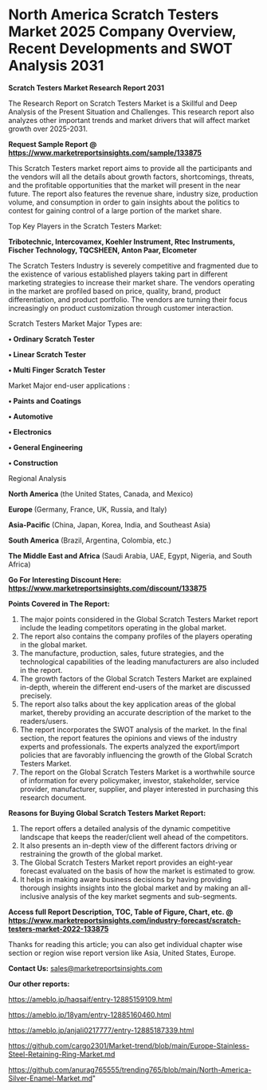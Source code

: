 # North America Scratch Testers Market 2025 Company Overview, Recent Developments and SWOT Analysis 2031

<strong>Scratch Testers Market Research Report 2031</strong>

The Research Report on Scratch Testers Market is a Skillful and Deep Analysis of the Present Situation and Challenges. This research report also analyzes other important trends and market drivers that will affect market growth over 2025-2031.

<strong>Request Sample Report @ <a href=https://www.marketreportsinsights.com/sample/133875>https://www.marketreportsinsights.com/sample/133875</a></strong>

This Scratch Testers market report aims to provide all the participants and the vendors will all the details about growth factors, shortcomings, threats, and the profitable opportunities that the market will present in the near future. The report also features the revenue share, industry size, production volume, and consumption in order to gain insights about the politics to contest for gaining control of a large portion of the market share.

Top Key Players in the Scratch Testers Market:

<strong>Tribotechnic, Intercovamex, Koehler Instrument, Rtec Instruments, Fischer Technology, TQCSHEEN, Anton Paar, Elcometer</strong>

The Scratch Testers Industry is severely competitive and fragmented due to the existence of various established players taking part in different marketing strategies to increase their market share. The vendors operating in the market are profiled based on price, quality, brand, product differentiation, and product portfolio. The vendors are turning their focus increasingly on product customization through customer interaction.

Scratch Testers Market Major Types are:

<strong>• Ordinary Scratch Tester

• Linear Scratch Tester

• Multi Finger Scratch Tester</strong>

Market Major end-user applications :

<strong>• Paints and Coatings

• Automotive

• Electronics

• General Engineering

• Construction</strong>

Regional Analysis

</u><strong><b>North America</b></strong> (the United States, Canada, and Mexico)

<strong><b>Europe </b></strong>(Germany, France, UK, Russia, and Italy)

<strong><b>Asia-Pacific</b></strong> (China, Japan, Korea, India, and Southeast Asia)

<strong><b>South America</b></strong> (Brazil, Argentina, Colombia, etc.)

<strong><b>The Middle East and Africa</b></strong> (Saudi Arabia, UAE, Egypt, Nigeria, and South Africa)

<strong>Go For Interesting Discount Here: <a href=https://www.marketreportsinsights.com/discount/133875>https://www.marketreportsinsights.com/discount/133875</a></strong>

<strong>Points Covered in The Report:</strong>
<ol>
  <li>The major points considered in the Global Scratch Testers Market report include the leading competitors operating in the global market.</li>
  <li>The report also contains the company profiles of the players operating in the global market.</li>
  <li>The manufacture, production, sales, future strategies, and the technological capabilities of the leading manufacturers are also included in the report.</li>
  <li>The growth factors of the Global Scratch Testers Market are explained in-depth, wherein the different end-users of the market are discussed precisely.</li>
  <li>The report also talks about the key application areas of the global market, thereby providing an accurate description of the market to the readers/users.</li>
  <li>The report incorporates the SWOT analysis of the market. In the final section, the report features the opinions and views of the industry experts and professionals. The experts analyzed the export/import policies that are favorably influencing the growth of the Global Scratch Testers Market.</li>
  <li>The report on the Global Scratch Testers Market is a worthwhile source of information for every policymaker, investor, stakeholder, service provider, manufacturer, supplier, and player interested in purchasing this research document.</li>
</ol>
<strong>Reasons for Buying Global Scratch Testers Market Report:</strong>

<ol>
  <li>The report offers a detailed analysis of the dynamic competitive landscape that keeps the reader/client well ahead of the competitors.</li>
  <li>It also presents an in-depth view of the different factors driving or restraining the growth of the global market.</li>
  <li>The Global Scratch Testers Market report provides an eight-year forecast evaluated on the basis of how the market is estimated to grow.</li>
  <li>It helps in making aware business decisions by having providing thorough insights insights into the global market and by making an all-inclusive analysis of the key market segments and sub-segments.</li>
</ol>
<strong>Access full Report Description, TOC, Table of Figure, Chart, etc. @ <a href=https://www.marketreportsinsights.com/industry-forecast/scratch-testers-market-2022-133875>https://www.marketreportsinsights.com/industry-forecast/scratch-testers-market-2022-133875</a></strong>


Thanks for reading this article; you can also get individual chapter wise section or region wise report version like Asia, United States, Europe.

<strong>Contact Us:</strong>
sales@marketreportsinsights.com

<strong>Our other reports:</strong>

<a href=https://ameblo.jp/haqsaif/entry-12885159109.html>https://ameblo.jp/haqsaif/entry-12885159109.html</a>

<a href=https://ameblo.jp/18yam/entry-12885160460.html>https://ameblo.jp/18yam/entry-12885160460.html</a>

<a href=https://ameblo.jp/anjali0217777/entry-12885187339.html>https://ameblo.jp/anjali0217777/entry-12885187339.html</a>

<a href=https://github.com/cargo2301/Market-trend/blob/main/Europe-Stainless-Steel-Retaining-Ring-Market.md>https://github.com/cargo2301/Market-trend/blob/main/Europe-Stainless-Steel-Retaining-Ring-Market.md</a>

<a href=https://github.com/anurag765555/trending765/blob/main/North-America-Silver-Enamel-Market.md>https://github.com/anurag765555/trending765/blob/main/North-America-Silver-Enamel-Market.md</a>"
